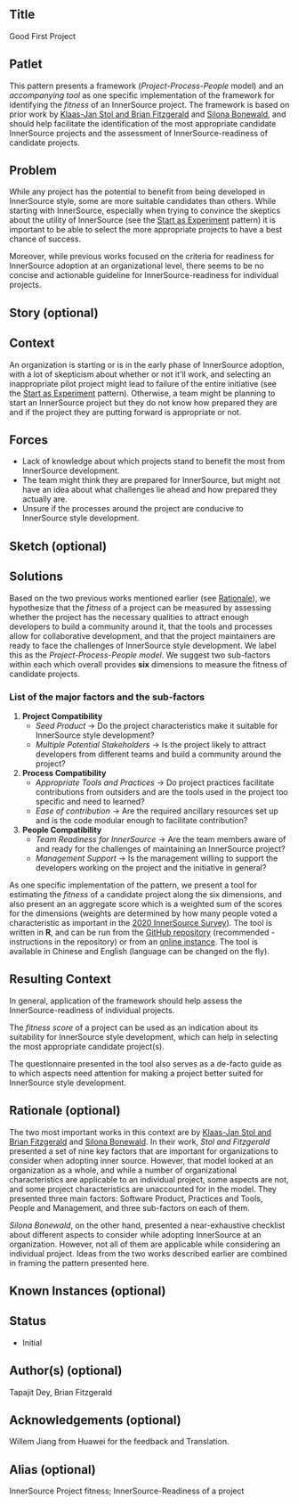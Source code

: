 ## Title

Good First Project

## Patlet

This pattern presents a framework (_Project-Process-People_ model) and an _accompanying tool_ as one specific implementation of the framework for identifying the _fitness_ of an InnerSource project. The framework is based on prior work by [Klaas-Jan Stol and Brian Fitzgerald](https://ulir.ul.ie/bitstream/handle/10344/4443/Stol_2014_inner.pdf?sequence=2) and [Silona Bonewald](https://innersourcecommons.org/assets/files/InnerSourceChecklist.pdf), and should help facilitate the identification of the most appropriate candidate InnerSource projects and the assessment of InnerSource-readiness of candidate projects.

## Problem

While any project has the potential to benefit from being developed in InnerSource style, some are more suitable candidates than others. While starting with InnerSource, especially when trying to convince the skeptics about the utility of InnerSource (see the [Start as Experiment](https://github.com/InnerSourceCommons/InnerSourcePatterns/blob/master/patterns/2-structured/start-as-experiment.md) pattern) it is important to be able to select the more appropriate projects to have a best chance of success.

Moreover, while previous works focused on the criteria for readiness for InnerSource adoption at an organizational level, there seems to be no concise and actionable guideline for InnerSource-readiness for individual projects.

## Story (optional)

## Context

An organization is starting or is in the early phase of InnerSource adoption, with a lot of skepticism about whether or not it'll work, and selecting an inappropriate pilot project might lead to failure of the entire initiative (see the [Start as Experiment](https://github.com/InnerSourceCommons/InnerSourcePatterns/blob/master/patterns/2-structured/start-as-experiment.md) pattern). Otherwise, a team might be planning to start an InnerSource project but they do not know how prepared they are and if the project they are putting forward is appropriate or not.

## Forces

- Lack of knowledge about which projects stand to benefit the most from InnerSource development.
- The team might think they are prepared for InnerSource, but might not have an idea about what challenges lie ahead and how prepared they actually are.
- Unsure if the processes around the project are conducive to InnerSource style development.

## Sketch (optional)

## Solutions

Based on the two previous works mentioned earlier (see [Rationale](#rationale-optional)), we hypothesize that the _fitness_ of a project can be measured by assessing whether the project has the necessary qualities to attract enough developers to build a community around it, that the tools and processes allow for collaborative development, and that the project maintainers are ready to face the challenges of InnerSource style development. We label this as the  _Project-Process-People model_. We suggest two sub-factors within each which overall provides __six__ dimensions to measure the fitness of candidate projects.

### List of the major factors and the sub-factors

1. __Project Compatibility__
    - _Seed Product_ -> Do the project characteristics make it suitable for InnerSource style development?
    - _Multiple Potential Stakeholders_ -> Is the project likely to attract developers from different teams and build a community around the project?
2. __Process Compatibility__
    - _Appropriate Tools and Practices_ -> Do project practices facilitate contributions from outsiders and are the tools used in the project too specific and need to learned?
    - _Ease of contribution_ -> Are the required ancillary resources set up and is the code modular enough to facilitate contribution?
3. __People Compatibility__
    - _Team Readiness for InnerSource_ -> Are the team members aware of and ready for the challenges of maintaining an InnerSource project?
    - _Management Support_ -> Is the management willing to support the developers working on the project and the initiative in general?

As one specific implementation of the pattern, we present a tool for estimating the _fitness_ of a candidate project along the six dimensions, and also present an an aggregate score which is a weighted sum of the scores for the dimensions (weights are determined by how many people voted a characteristic as important in the [2020 InnerSource Survey](https://tapjdey.github.io/InnerSource_Survey_2020/index.html)).
The tool is written in __R__, and can be run from the [GitHub repository](https://github.com/tapjdey/InnerSource_Project_Fitness) (recommended - instructions in the repository) or from an [online instance](https://tapjdey.shinyapps.io/InnerSource_Fitness_Checker/). The tool is available in Chinese and English (language can be changed on the fly).

## Resulting Context

In general, application of the framework should help assess the InnerSource-readiness of individual projects.

The _fitness score_ of a project can be used as an indication about its suitability for InnerSource style development, which can help in selecting the most appropriate candidate project(s).

The questionnaire presented in the tool also serves as a de-facto guide as to which aspects need attention for making a project better suited for InnerSource style development.

## Rationale (optional)

The two most important works in this context are by [Klaas-Jan Stol and Brian Fitzgerald](https://ulir.ul.ie/bitstream/handle/10344/4443/Stol_2014_inner.pdf?sequence=2) and [Silona Bonewald](https://innersourcecommons.org/assets/files/InnerSourceChecklist.pdf).
In their work, _Stol and Fitzgerald_ presented a set of nine key factors that are important for organizations to consider when adopting inner source. However, that model looked at an organization as a whole, and while a number of organizational characteristics are applicable to an individual project, some aspects are not, and some project characteristics are unaccounted for in the model. They presented three main factors: Software Product, Practices and Tools, People and Management, and three sub-factors on each of them.

_Silona Bonewald_, on the other hand, presented a near-exhaustive checklist about different aspects to consider while adopting InnerSource at an organization. However, not all of them are applicable while considering an individual project. Ideas from the two works described earlier are combined in framing the pattern presented here.

## Known Instances (optional)

## Status

* Initial

## Author(s) (optional)

Tapajit Dey, Brian Fitzgerald

## Acknowledgements (optional)

Willem Jiang from Huawei for the feedback and Translation.

## Alias (optional)

InnerSource Project fitness; InnerSource-Readiness of a project
